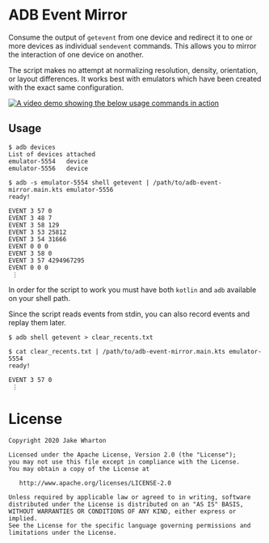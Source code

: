# ADB Event Mirror

Consume the output of `getevent` from one device and redirect it to one or more devices as
individual `sendevent` commands. This allows you to mirror the interaction of one device on another.

The script makes no attempt at normalizing resolution, density, orientation, or layout differences.
It works best with emulators which have been created with the exact same configuration.

[![A video demo showing the below usage commands in action](demo.gif)](demo.gif)

## Usage

```
$ adb devices
List of devices attached
emulator-5554	device
emulator-5556	device

$ adb -s emulator-5554 shell getevent | /path/to/adb-event-mirror.main.kts emulator-5556
ready!

EVENT 3 57 0
EVENT 3 48 7
EVENT 3 58 129
EVENT 3 53 25812
EVENT 3 54 31666
EVENT 0 0 0
EVENT 3 58 0
EVENT 3 57 4294967295
EVENT 0 0 0
 ⋮
```

In order for the script to work you must have both `kotlin` and `adb` available on your shell path.

Since the script reads events from stdin, you can also record events and replay them later.

```
$ adb shell getevent > clear_recents.txt

$ cat clear_recents.txt | /path/to/adb-event-mirror.main.kts emulator-5554
ready!

EVENT 3 57 0
 ⋮
```


# License

    Copyright 2020 Jake Wharton

    Licensed under the Apache License, Version 2.0 (the "License");
    you may not use this file except in compliance with the License.
    You may obtain a copy of the License at

       http://www.apache.org/licenses/LICENSE-2.0

    Unless required by applicable law or agreed to in writing, software
    distributed under the License is distributed on an "AS IS" BASIS,
    WITHOUT WARRANTIES OR CONDITIONS OF ANY KIND, either express or implied.
    See the License for the specific language governing permissions and
    limitations under the License.
